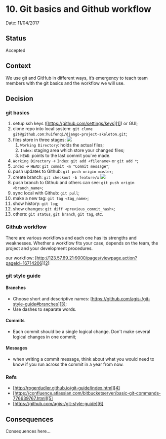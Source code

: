 # 10. Git basics and Github workflow

Date: 11/04/2017

## Status

Accepted

## Context

We use git and GitHub in different ways, it’s emergency to teach team members with the git basics and the workflow we will use.

## Decision

### git basics

1. setup ssh keys ([https://github.com/settings/keys][1]) or GUI;
2. clone repo into local system: `git clone git@github.com:huifenqi/django-project-skeleton.git`;
3. files store in three stages:
	![][image-1]
	1. `Working Directory`: holds the actual files;
	2. `Index`: staging area which store your changed files;
	3. `HEAD`: points to the last commit you've made.
4. `Working Directory` -\> `Index`: `git add <filename>` or `git add *`;
5. `Index` -\> `HEAD`: `git commit -m "Commit message"`;
6. push updates to Github: `git push origin master`;
7. create branch: `git checkout -b feature/x`
	![][image-2]
8. push branch to Github and others can see: `git push origin <branch_name>`;
9. sync local with Github: `git pull`;
10. make a new tag: `git tag <tag_name>`;
11. show history: `git log`;
12. show changes: `git diff <previous_commit_hash>`;
13. others: `git status`, `git branch`, `git tag`, etc.

### Github workflow

There are various workflows and each one has its strengths and weaknesses. Whether a workflow fits your case, depends on the team, the project and your development procedures.

our workflow: [http://123.57.69.21:9000/pages/viewpage.action?pageId=16714206][2]

### git style guide

#### Branches

* Choose short and descriptive names: [https://github.com/agis-/git-style-guide#branches][3];
* Use dashes to separate words.

#### Commits

* Each commit should be a single logical change. Don't make several logical changes in one commit;

#### Messages

* when writing a commit message, think about what you would need to know if you run across the commit in a year from now.

### Refs

* [http://rogerdudler.github.io/git-guide/index.html][4]
* [https://confluence.atlassian.com/bitbucketserver/basic-git-commands-776639767.html][5]
* [https://github.com/agis-/git-style-guide][6]

## Consequences

Consequences here...

[1]:	https://github.com/settings/keys
[2]:	http://123.57.69.21:9000/pages/viewpage.action?pageId=16714206
[3]:	https://github.com/agis-/git-style-guide#branches
[4]:	http://rogerdudler.github.io/git-guide/index.html
[5]:	https://confluence.atlassian.com/bitbucketserver/basic-git-commands-776639767.html
[6]:	https://github.com/agis-/git-style-guide

[image-1]:	files/file-stages.png
[image-2]:	files/branches.png